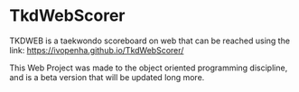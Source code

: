 # TkdWebScorer
TKDWEB is a taekwondo scoreboard on web that can be reached using the link:
https://ivopenha.github.io/TkdWebScorer/

This Web Project was made to the object oriented programming discipline, and is a beta version that will be updated long more.

